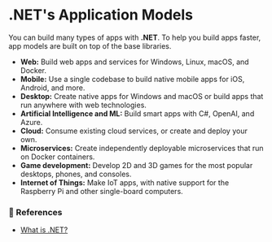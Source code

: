 # .NET's Application Models

You can build many types of apps with **.NET**. To help you build apps faster, app models are built on top of the base libraries.

- **Web:** Build web apps and services for Windows, Linux, macOS, and Docker.
- **Mobile:** Use a single codebase to build native mobile apps for iOS, Android, and more.
- **Desktop:** Create native apps for Windows and macOS or build apps that run anywhere with web technologies.
- **Artificial Intelligence and ML:** Build smart apps with C#, OpenAI, and Azure.
- **Cloud:** Consume existing cloud services, or create and deploy your own.
- **Microservices:** Create independently deployable microservices that run on Docker containers.
- **Game development:** Develop 2D and 3D games for the most popular desktops, phones, and consoles.
- **Internet of Things:** Make IoT apps, with native support for the Raspberry Pi and other single-board computers.

### 📜 References

- [What is .NET?](https://dotnet.microsoft.com/en-us/learn/dotnet/what-is-dotnet)
